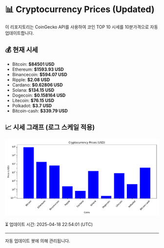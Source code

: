 
# 📊 Cryptocurrency Prices (Updated)

이 리포지토리는 CoinGecko API를 사용하여 코인 TOP 10 시세를 10분가격으로 자동 업데이트합니다.

## 💰 현재 시세
- Bitcoin: **$84501 USD**
- Ethereum: **$1593.93 USD**
- Binancecoin: **$594.07 USD**
- Ripple: **$2.08 USD**
- Cardano: **$0.62806 USD**
- Solana: **$134.15 USD**
- Dogecoin: **$0.158164 USD**
- Litecoin: **$76.15 USD**
- Polkadot: **$3.7 USD**
- Bitcoin-cash: **$339.79 USD**

## 📈 시세 그래프 (로그 스케일 적용)
![Crypto Prices](crypto_prices.png)

⏳ 업데이트 시간: 2025-04-18 22:54:01 (UTC)

---
자동 업데이트 봇에 의해 관리됩니다.
